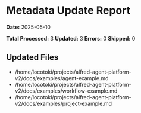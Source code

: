 # Metadata Update Report

**Date:** 2025-05-10

**Total Processed:** 3
**Updated:** 3
**Errors:** 0
**Skipped:** 0

## Updated Files

- /home/locotoki/projects/alfred-agent-platform-v2/docs/examples/agent-example.md
- /home/locotoki/projects/alfred-agent-platform-v2/docs/examples/workflow-example.md
- /home/locotoki/projects/alfred-agent-platform-v2/docs/examples/project-example.md
